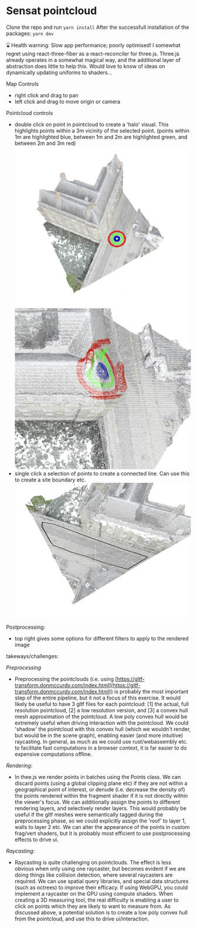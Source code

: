 # Sensat pointcloud
Clone the repo and run `yarn install`
After the successfull installation of the packages: `yarn dev`

⌛ Health warning: Slow app performance; poorly optimised!
I somewhat regret using react-three-fiber as a react-reconciler for three.js. Three.js already operates in a somewhat magical way, and the additional layer of abstraction does little to help this. Would love to know of ideas on dynamically updating uniforms to shaders...



Map Controls
- right click and drag to pan
- left click and drag to move origin or camera

Pointcloud controls
- double click on point in pointcloud to create a 'halo' visual. This highlights points within a 3m vicinity of the selected point. (points within 1m are highlighted blue, between 1m and 2m are highlighted green, and between 2m and 3m red) 
![Alt text](public/halo.png?raw=true "halo")
![Alt text](public/halo-3d.png?raw=true "3D halo")
- single click a selection of points to create a connected line. Can use this to create a site boundary etc. 
![Alt text](public/line-tool.png?raw=true "line tool")



Postprocessing:
- top right gives some options for different filters to apply to the rendered image



takeways/challenges:

*Preprocessing*

- Preprocessing the pointclouds (i.e. using [https://gltf-transform.donmccurdy.com/index.html](https://gltf-transform.donmccurdy.com/index.html)) is probably the most important step of the entire pipeline, but it not a focus of this exercise. It would likely be useful to have 3 gltf files for each pointcloud: [1] the actual, full resolution pointcloud, [2] a low resolution version, and [3] a convex hull mesh approximation of the pointcloud. A low poly convex hull would be extremely useful when driving interaction with the pointcloud. We could 'shadow' the pointcloud with this convex hull (which we wouldn't render, but would be in the scene graph), enabling easier (and more intuitive) raycasting. In general, as much as we could use rust/webassembly etc. to facilitate fast computations in a browser context, it is far easier to do expensive computations offline.

*Rendering:*

- In thee.js we render points in batches using the Points class. We can discard points (using a global clipping plane etc) if they are not within a geographical point of interest, or denude (i.e. decrease the density of) the points rendered within the fragment shader if it is not directly within the viewer's focus. We can additionally assign the points to different rendering layers, and selectively render layers. This would probably be useful if the gltf meshes were semantically tagged during the preprocessing phase, so we could explicitly assign the 'roof' to layer 1, walls to layer 2 etc. We can alter the appearance of the points in custom frag/vert shaders, but it is probably most efficient to use postprocessing effects to drive ui. 

*Raycasting*:

- Raycasting is quite challenging on pointclouds. The effect is less obvious when only using one raycaster, but becomes evident if we are doing things like collision detection, where several raycasters are required. We can use spatial query libraries, and special data structures (such as octrees) to improve their efficacy. If using WebGPU, you could implement a raycaster on the GPU using compute shaders. When creating a 3D measuring tool, the real difficulty is enabling a user to click on points which they are likely to want to measure from. As discussed above, a potential solution is to create a low poly convex hull from the pointcloud, and use this to drive ui/interaction.




